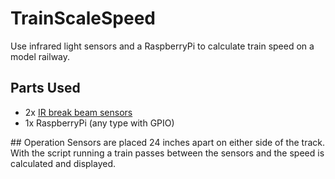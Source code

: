 # TrainScaleSpeed
Use infrared light sensors and a RaspberryPi to calculate train speed on a model railway.

## Parts Used
- 2x [IR break beam sensors](https://thepihut.com/products/ir-break-beam-sensor-3mm-leds)
- 1x RaspberryPi (any type with GPIO)

## Operation
Sensors are placed 24 inches apart on either side of the track. With the script running a train passes between the sensors and the speed is calculated and displayed.
